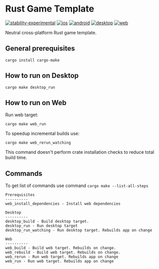 # Rust Game Template
[![stability-experimental](https://img.shields.io/badge/stability-experimental-orange.svg)](https://github.com/emersion/stability-badges#experimental) [![ios](https://github.com/obox-systems/game_chess/actions/workflows/iOS.yml/badge.svg)](https://github.com/obox-systems/game_chess/actions/workflows/iOS.yml) [![android](https://github.com/obox-systems/game_chess/actions/workflows/Android.yml/badge.svg)](https://github.com/obox-systems/game_chess/actions/workflows/Android.yml) [![desktop](https://github.com/obox-systems/game_chess/actions/workflows/Desktop.yml/badge.svg)](https://github.com/obox-systems/game_chess/actions/workflows/Desktop.yml) [![web](https://github.com/obox-systems/game_chess/actions/workflows/Web.yml/badge.svg)](https://github.com/obox-systems/game_chess/actions/workflows/Web.yml)

Neutral cross-platform Rust game template.

## General prerequisites

```
cargo install cargo-make
```

## How to run on Desktop

```
cargo make desktop_run
```

## How to run on Web

Run web target:

```
cargo make web_run
```

To speedup incremental builds use:

```
cargo make web_rerun_watching
```

This command doesn't perform crate installation checks to reduce total build time.


## Commands

To get list of commands use command `cargo make --list-all-steps`



```
Prerequisites
----------
web_install_dependencies - Install web dependencies

Desktop
----------
desktop_build - Build desktop target.
desktop_run - Run desktop target
desktop_run_watching - Run desktop target. Rebuilds app on change

Web
----------
web_build - Build web target. Rebuilds on change.
web_rebuild - Build web target. Rebuilds on change.
web_rerun - Run web target. Rebuilds app on change
web_run - Run web target. Rebuilds app on change
```


